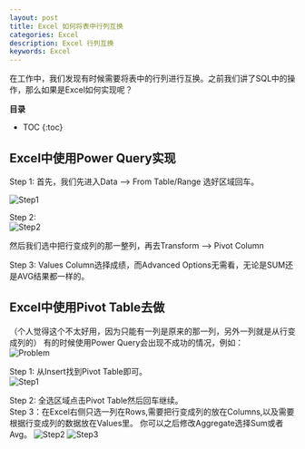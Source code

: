 ```yaml
---
layout: post
title: Excel 如何将表中行列互换
categories: Excel
description: Excel 行列互换
keywords: Excel
---
```


在工作中，我们发现有时候需要将表中的行列进行互换。之前我们讲了SQL中的操作，那么如果是Excel如何实现呢？


**目录**

* TOC
{:toc}

## Excel中使用Power Query实现

Step 1: 首先，我们先进入Data --> From Table/Range 选好区域回车。 

![Step1](/blog/images/posts/2020/20200924_Excel_Transpose_Step1.png)  

Step 2:  
![Step2](/blog/images/posts/2020/20200924_Excel_Transpose_Step2.png)  

然后我们选中把行变成列的那一整列，再去Transform --> Pivot Column

Step 3:
Values Column选择成绩，而Advanced Options无需看，无论是SUM还是AVG结果都一样的。

## Excel中使用Pivot Table去做
（个人觉得这个不太好用，因为只能有一列是原来的那一列，另外一列就是从行变成列的）
有的时候使用Power Query会出现不成功的情况，例如：  
![Problem](/blog/images/posts/2020/20200924_Excel_Transpose_PowerQueryProblem.png)   

  
Step 1: 从Insert找到Pivot Table即可。  
![Step1](/blog/images/posts/2020/20200924_Excel_Transpose_PivotTable1.png)   
  
 
Step 2: 全选区域点击Pivot Table然后回车继续。  
Step 3：在Excel右侧只选一列在Rows,需要把行变成列的放在Columns,以及需要根据行变成列的数据放在Values里。
你可以之后修改Aggregate选择Sum或者Avg。
![Step2](/blog/images/posts/2020/20200924_Excel_Transpose_PivotTable2.png) 
![Step3](/blog/images/posts/2020/20200924_Excel_Transpose_PivotTable3.png) 
